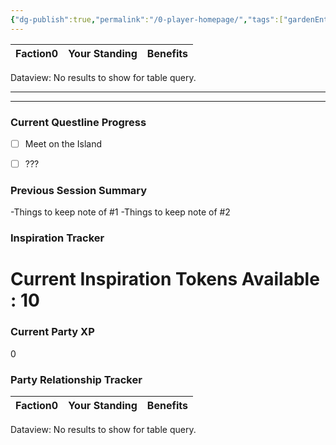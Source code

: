 ```yaml
---
{"dg-publish":true,"permalink":"/0-player-homepage/","tags":["gardenEntry"]}
---
```



<div><table class="dataview table-view-table"><thead class="table-view-thead"><tr class="table-view-tr-header"><th class="table-view-th"><span>Faction</span><span class="dataview small-text">0</span></th><th class="table-view-th"><span>Your Standing</span></th><th class="table-view-th"><span>Benefits</span></th></tr></thead><tbody class="table-view-tbody"></tbody></table><div class="dataview dataview-error-box"><p class="dataview dataview-error-message">Dataview: No results to show for table query.</p></div></div>
  
---

---


### Current Questline Progress



- [ ] Meet on the Island
- [ ] ???


### Previous Session Summary

<div class="transclusion internal-embed is-loaded"><div class="markdown-embed">



-Things to keep note of #1
-Things to keep note of #2

</div></div>



### Inspiration Tracker
# Current Inspiration Tokens Available : 10

### Current Party XP
0

### Party Relationship Tracker

<div><table class="dataview table-view-table"><thead class="table-view-thead"><tr class="table-view-tr-header"><th class="table-view-th"><span>Faction</span><span class="dataview small-text">0</span></th><th class="table-view-th"><span>Your Standing</span></th><th class="table-view-th"><span>Benefits</span></th></tr></thead><tbody class="table-view-tbody"></tbody></table><div class="dataview dataview-error-box"><p class="dataview dataview-error-message">Dataview: No results to show for table query.</p></div></div>

